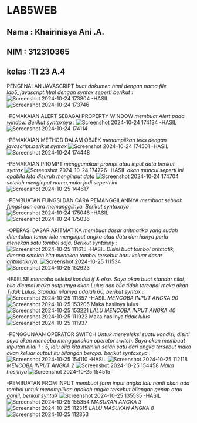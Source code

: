 # LAB5WEB
## Nama : Khairinisya Ani .A.
## NIM  : 312310365
## kelas :TI 23 A.4

PENGENALAN JAVASCRIPT
*buat dokumen html dengan nama file lab5_javascript.html dengan syntax seperti berikut* :
![Screenshot 2024-10-24 173804](https://github.com/user-attachments/assets/572b7815-d48e-40f1-8322-7ad79a86daeb)
-HASIL
![Screenshot 2024-10-24 173746](https://github.com/user-attachments/assets/0036ff50-59a5-4574-a57b-d0f96e348451)

-PEMAKAIAN ALERT SEBAGAI PROPERTY WINDOW
*membuat Alert pada window. Berikut syntaxnya* :
![Screenshot 2024-10-24 174134](https://github.com/user-attachments/assets/8dc829d4-b481-4bb6-9ca5-00b41485457c)
-HASIL
![Screenshot 2024-10-24 174114](https://github.com/user-attachments/assets/562610bb-9ae0-4609-84d5-3c425f1007f4)

-PEMAKAIAN METHOD DALAM OBJEK
*menampilkan teks dengan javascript.berikut syntax*
![Screenshot 2024-10-24 174501](https://github.com/user-attachments/assets/1e067fe7-50e3-4466-bccd-93f030b68323)
-HASIL
![Screenshot 2024-10-24 174448](https://github.com/user-attachments/assets/85b5ff5f-2f46-4661-8739-0fb67d9d2541)

-PEMAKAIAN PROMPT
*menggunakan prompt atau input data berikut syntax*
![Screenshot 2024-10-24 174726](https://github.com/user-attachments/assets/dcdd19f9-c829-4b65-9282-d349a5ebe92e)
-HASIL
*akan muncul seperti ini apabila kita disuruh menginput data*
![Screenshot 2024-10-24 174704](https://github.com/user-attachments/assets/52a2ea4e-4160-4c87-8821-a6da9523768c)
*setelah menginput nama,maka jadi seperti ini*
![Screenshot 2024-10-25 144617](https://github.com/user-attachments/assets/365a6983-abeb-4f0f-a2a6-48c3200c85fb)

-PEMBUATAN FUNGSI DAN CARA PEMANGGILANNYA
*membuat sebuah fungsi dan cara memanggilnya. Berikut syntaxnya* :
![Screenshot 2024-10-24 175048](https://github.com/user-attachments/assets/0f57113f-ecdd-43a6-9e3c-75d158922bae)
-HASIL
![Screenshot 2024-10-24 175036](https://github.com/user-attachments/assets/b67090d6-8425-4b27-a069-cb1449f90f7e)

-OPERASI DASAR ARITMATIKA
*membuat dasar aritmatika yang sudah ditentukan tanpa kita menginput angka atau data dan hanya perlu menekan satu tombol saja. Berikut syntaxny* :
![Screenshot 2024-10-25 111615](https://github.com/user-attachments/assets/1375f4d2-c936-4c1e-9f20-ddffb2e4369f)
-HASIL
*Disini buat tombol aritmatik, dimana setelah kita menekan tombol tersebut baru keluar dasar aritmatiknya.*
![Screenshot 2024-10-25 111534](https://github.com/user-attachments/assets/36572ff2-b97e-4f9d-a88d-8529a47c1bc5)
![Screenshot 2024-10-25 152623](https://github.com/user-attachments/assets/405041e7-c185-4ba6-b9cc-d7a57dc3ac50)

-IF&ELSE
*mencoba seleksi kondisi if & else. Saya akan buat standar nilai, bila dicapai maka outputnya akan Lulus dan bila tidak tercapai maka akan Tidak Lulus. Standar nilainya adalah 60, berikut syntax* :
![Screenshot 2024-10-25 111857](https://github.com/user-attachments/assets/d2c53b9a-afa7-4704-bc5d-04941d51568d)
-HASIL
*MENCOBA INPUT ANGKA 90*
![Screenshot 2024-10-25 153205](https://github.com/user-attachments/assets/1026541e-0f5f-4b9a-af4d-90179b80e11f)
Maka hasilnya lulus
![Screenshot 2024-10-25 153221](https://github.com/user-attachments/assets/abe5c5d6-9bfc-4936-bf22-f85086a1f3d0)
*LALU MENCOBA INPUT ANGKA 40*
![Screenshot 2024-10-25 111922](https://github.com/user-attachments/assets/e6aed81d-2594-4941-8bb7-a6773737906c)
Maka hasilnya *tidak lulus*
![Screenshot 2024-10-25 111937](https://github.com/user-attachments/assets/d8d7d5c9-e3a6-4430-a621-b6d73f1ac53e)

-PENGGUNAAN OPERATOR SWITCH
*Untuk menyeleksi suatu kondisi, disini saya akan mencoba menggunakan operator switch. Saya akan membuat inputan nilai 1 - 5, lalu bila kita memilih salah satu dari angka tersebut maka akan keluar output itu bilangan berapa. berikut syntaxnya* :
![Screenshot 2024-10-25 154110](https://github.com/user-attachments/assets/14f73a96-b784-48f0-9796-cfcf2b41bd8d)
-HASIL
![Screenshot 2024-10-25 112118](https://github.com/user-attachments/assets/f83c02c6-9aea-4cfd-a1db-4f5780e69b74)
*MENCOBA INPUT ANGKA 2*
![Screenshot 2024-10-25 154458](https://github.com/user-attachments/assets/e8f673c8-3ac3-474d-80bc-5f818b40a1e4)
*Maka hasilnya*
![Screenshot 2024-10-25 154515](https://github.com/user-attachments/assets/c8fd4f2f-dab0-417f-b6b6-700ee157651e)

-PEMBUATAN FROM INPUT
*membuat form input angka lalu nanti akan ada tombol untuk menampilkan apakah angka tersebut bilangan genap atau ganjil, berikut syntaX*
![Screenshot 2024-10-25 135535](https://github.com/user-attachments/assets/84566f40-3411-4563-8f58-db5d10db10f4)
-HASIL
![Screenshot 2024-10-25 155354](https://github.com/user-attachments/assets/0ed5be7b-edf8-4b9c-9e80-d16c7be4fcfe)
*MASUKAN ANGKA 3*
![Screenshot 2024-10-25 112315](https://github.com/user-attachments/assets/bd029b59-d9e9-41ba-962b-3a9aa1891e34)
*LALU MASUKAN ANGKA 8*
![Screenshot 2024-10-25 112353](https://github.com/user-attachments/assets/e0c86d41-28bc-452f-ad39-a3d95418ee33)


